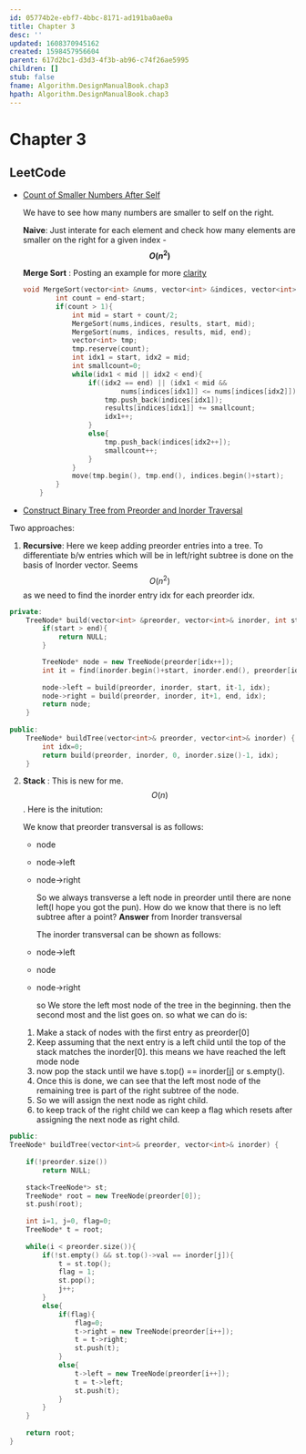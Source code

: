 ```yaml
---
id: 05774b2e-ebf7-4bbc-8171-ad191ba0ae0a
title: Chapter 3
desc: ''
updated: 1608370945162
created: 1598457956604
parent: 617d2bc1-d3d3-4f3b-ab96-c74f26ae5995
children: []
stub: false
fname: Algorithm.DesignManualBook.chap3
hpath: Algorithm.DesignManualBook.chap3
---
```

# Chapter 3

## LeetCode

- [Count of Smaller Numbers After Self](https://leetcode.com/problems/count-of-smaller-numbers-after-self/)

    We have to see how many numbers are smaller to self on the right.

    **Naive**:
    Just interate for each element and check how many elements are smaller on the right for a given index  - **$$O(n^2)$$**

    **Merge Sort** :
    Posting an example for more [clarity](https://leetcode.com/problems/count-of-smaller-numbers-after-self/discuss/76607/C++-O(nlogn)-Time-O(n)-Space-MergeSort-Solution-with-Detail-Explanation)

  ```cpp
  void MergeSort(vector<int> &nums, vector<int> &indices, vector<int> &results, int start, int end){
          int count = end-start;
          if(count > 1){
              int mid = start + count/2;
              MergeSort(nums,indices, results, start, mid);
              MergeSort(nums, indices, results, mid, end);
              vector<int> tmp;
              tmp.reserve(count);
              int idx1 = start, idx2 = mid;
              int smallcount=0;
              while(idx1 < mid || idx2 < end){
                  if((idx2 == end) || (idx1 < mid &&
                          nums[indices[idx1]] <= nums[indices[idx2]])){
                      tmp.push_back(indices[idx1]);
                      results[indices[idx1]] += smallcount;
                      idx1++;
                  }
                  else{
                      tmp.push_back(indices[idx2++]);
                      smallcount++;
                  }
              }
              move(tmp.begin(), tmp.end(), indices.begin()+start);
          }
      }
  ```


- [Construct Binary Tree from Preorder and Inorder Traversal](https://leetcode.com/problems/construct-binary-tree-from-preorder-and-inorder-traversal/)

Two approaches:

1. **Recursive**: 
     Here we keep adding preorder entries into a tree. To differentiate b/w entries which will be in left/right subtree is done on the basis of Inorder vector. Seems $$O(n^2)$$ as we need to find the inorder entry idx for each preorder idx.

```cpp
private:
    TreeNode* build(vector<int> &preorder, vector<int>& inorder, int start, int end, int& idx){
        if(start > end){
            return NULL;
        }

        TreeNode* node = new TreeNode(preorder[idx++]);
        int it = find(inorder.begin()+start, inorder.end(), preorder[idx-1]) - inorder.begin();
        
        node->left = build(preorder, inorder, start, it-1, idx);
        node->right = build(preorder, inorder, it+1, end, idx);
        return node;
    }
    
public:
    TreeNode* buildTree(vector<int>& preorder, vector<int>& inorder) {
        int idx=0;
        return build(preorder, inorder, 0, inorder.size()-1, idx);
    }
```

2. **Stack** :
     This is new for me. $$O(n)$$.
     Here is the initution:

     We know that preorder transversal is as follows:

   - node
   - node->left
   - node->right

     So we always transverse a left node in preorder until there are none left(I hope you got the pun). How do we know that there is no left subtree after a point? **Answer** from Inorder transversal

     The inorder transversal can be shown as follows:
   - node->left
   - node
   - node->right

     so We store the left most node of the tree in the beginning. then the second most and the list goes on.
     so what we can do is:

   1. Make a stack of nodes with the first entry as preorder[0]
   2. Keep assuming that the next entry is a left child until the top of the stack matches the inorder[0]. this means we have reached the left mode node
   3. now pop the stack until we have s.top() == inorder[j] or s.empty().
   4. Once this is done, we can see that the left most node of the remaining tree is part of the right subtree of the node. 
   5. So we will assign the next node as right child.
   6. to keep track of the right child we can keep a flag which resets after assigning the next node as right child.

```cpp
public:
TreeNode* buildTree(vector<int>& preorder, vector<int>& inorder) {
    
    if(!preorder.size())
        return NULL;
    
    stack<TreeNode*> st;
    TreeNode* root = new TreeNode(preorder[0]);
    st.push(root);
    
    int i=1, j=0, flag=0;
    TreeNode* t = root;
    
    while(i < preorder.size()){
        if(!st.empty() && st.top()->val == inorder[j]){
            t = st.top();
            flag = 1;
            st.pop();
            j++;
        }
        else{
            if(flag){
                flag=0;
                t->right = new TreeNode(preorder[i++]);
                t = t->right;
                st.push(t);
            }
            else{
                t->left = new TreeNode(preorder[i++]);
                t = t->left;
                st.push(t);
            }
        }
    }
    
    return root;
}
```

